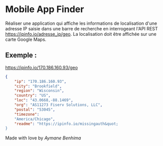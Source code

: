 # Mobile App Finder

Réaliser une application qui affiche les informations de localisation d'une adresse IP saisie dans une barre de
recherche en interrogeant l'API REST https://ipinfo.io/adresse_ip/geo. La localisation doit être affichée sur une carte Google Maps.

## Exemple :
https://ipinfo.io/170.186.160.93/geo

```json
{
    "ip": "170.186.160.93",
    "city": "Brookfield",
    "region": "Wisconsin",
    "country": "US",
    "loc": "43.0668,-88.1469",
    "org": "AS11273 Fiserv Solutions, LLC",
    "postal": "53045",
    "timezone":
    "America/Chicago",
    "readme": "https://ipinfo.io/missingauth&quot;
}
```

Made with love by *Aymane Benhima*